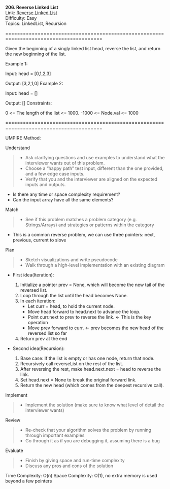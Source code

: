 **206. Reverse Linked List**  
Link: [Reverse Linked List](https://neetcode.io/problems/reverse-a-linked-list?list=neetcode150)  
Difficulty: Easy  
Topics: LinkedList, Recursion  

=======================================================================================

Given the beginning of a singly linked list head, reverse the list, and return the new beginning of the list.

Example 1:

Input: head = [0,1,2,3]

Output: [3,2,1,0]
Example 2:

Input: head = []

Output: []
Constraints:

0 <= The length of the list <= 1000.
-1000 <= Node.val <= 1000  

=======================================================================================

UMPIRE Method:

Understand
> - Ask clarifying questions and use examples to understand what the interviewer wants out of this problem.
> - Choose a “happy path” test input, different than the one provided, and a few edge case inputs.
> - Verify that you and the interviewer are aligned on the expected inputs and outputs.
- Is there any time or space complexity requirement?
- Can the input array have all the same elements?
    
Match
> - See if this problem matches a problem category (e.g. Strings/Arrays) and strategies or patterns within the category
- This is a common reverse problem, we can use three pointers: next, previous, current to slove 
  
Plan
> - Sketch visualizations and write pseudocode
> - Walk through a high-level implementation with an existing diagram
- First idea(Iteration):
  1. Initialize a pointer prev = None, which will become the new tail of the reversed list.
  2. Loop through the list until the head becomes None.
  3. In each iteration:
     - Let curr = head, to hold the current node.
     - Move head forward to head.next to advance the loop.
     - Point curr.next to prev to reverse the link. <- This is the key operation
     - Move prev forward to curr. <- prev becomes the new head of the reversed list so far
  5. Return prev at the end  
     
- Second idea(Recursion):
  1. Base case: If the list is empty or has one node, return that node.
  2. Recursively call reverseList on the rest of the list.
  3. After reversing the rest, make head.next.next = head to reverse the link.
  4. Set head.next = None to break the original forward link.
  5. Return the new head (which comes from the deepest recursive call).  
  
Implement
> - Implement the solution (make sure to know what level of detail the interviewer wants)

Review
> - Re-check that your algorithm solves the problem by running through important examples
> - Go through it as if you are debugging it, assuming there is a bug

Evaluate
> - Finish by giving space and run-time complexity
> - Discuss any pros and cons of the solution


Time Complexity: O(n)
Space Complexity: O(1), no extra memory is used beyond a few pointers
